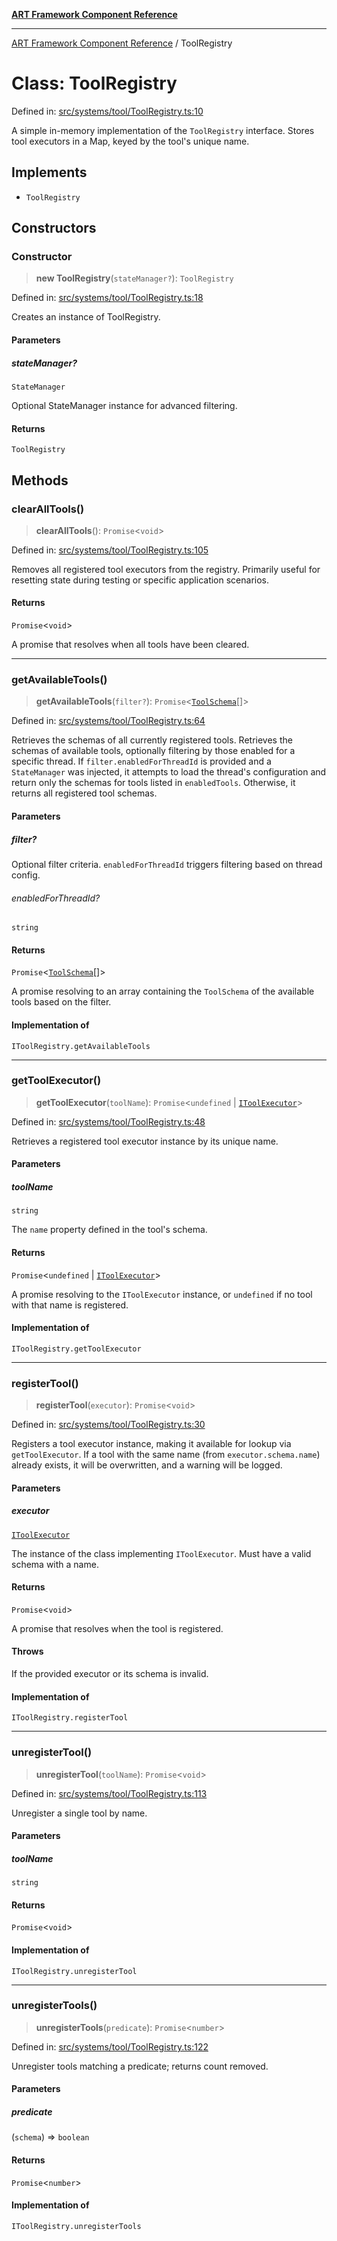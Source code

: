 [**ART Framework Component Reference**](../README.md)

***

[ART Framework Component Reference](../README.md) / ToolRegistry

# Class: ToolRegistry

Defined in: [src/systems/tool/ToolRegistry.ts:10](https://github.com/hashangit/ART/blob/389c66e54bc50d9dde33052d28a5a19571a13dbf/src/systems/tool/ToolRegistry.ts#L10)

A simple in-memory implementation of the `ToolRegistry` interface.
Stores tool executors in a Map, keyed by the tool's unique name.

## Implements

- `ToolRegistry`

## Constructors

### Constructor

> **new ToolRegistry**(`stateManager?`): `ToolRegistry`

Defined in: [src/systems/tool/ToolRegistry.ts:18](https://github.com/hashangit/ART/blob/389c66e54bc50d9dde33052d28a5a19571a13dbf/src/systems/tool/ToolRegistry.ts#L18)

Creates an instance of ToolRegistry.

#### Parameters

##### stateManager?

`StateManager`

Optional StateManager instance for advanced filtering.

#### Returns

`ToolRegistry`

## Methods

### clearAllTools()

> **clearAllTools**(): `Promise`\<`void`\>

Defined in: [src/systems/tool/ToolRegistry.ts:105](https://github.com/hashangit/ART/blob/389c66e54bc50d9dde33052d28a5a19571a13dbf/src/systems/tool/ToolRegistry.ts#L105)

Removes all registered tool executors from the registry.
Primarily useful for resetting state during testing or specific application scenarios.

#### Returns

`Promise`\<`void`\>

A promise that resolves when all tools have been cleared.

***

### getAvailableTools()

> **getAvailableTools**(`filter?`): `Promise`\<[`ToolSchema`](../interfaces/ToolSchema.md)[]\>

Defined in: [src/systems/tool/ToolRegistry.ts:64](https://github.com/hashangit/ART/blob/389c66e54bc50d9dde33052d28a5a19571a13dbf/src/systems/tool/ToolRegistry.ts#L64)

Retrieves the schemas of all currently registered tools.
Retrieves the schemas of available tools, optionally filtering by those enabled for a specific thread.
If `filter.enabledForThreadId` is provided and a `StateManager` was injected, it attempts to load the thread's configuration
and return only the schemas for tools listed in `enabledTools`. Otherwise, it returns all registered tool schemas.

#### Parameters

##### filter?

Optional filter criteria. `enabledForThreadId` triggers filtering based on thread config.

###### enabledForThreadId?

`string`

#### Returns

`Promise`\<[`ToolSchema`](../interfaces/ToolSchema.md)[]\>

A promise resolving to an array containing the `ToolSchema` of the available tools based on the filter.

#### Implementation of

`IToolRegistry.getAvailableTools`

***

### getToolExecutor()

> **getToolExecutor**(`toolName`): `Promise`\<`undefined` \| [`IToolExecutor`](../interfaces/IToolExecutor.md)\>

Defined in: [src/systems/tool/ToolRegistry.ts:48](https://github.com/hashangit/ART/blob/389c66e54bc50d9dde33052d28a5a19571a13dbf/src/systems/tool/ToolRegistry.ts#L48)

Retrieves a registered tool executor instance by its unique name.

#### Parameters

##### toolName

`string`

The `name` property defined in the tool's schema.

#### Returns

`Promise`\<`undefined` \| [`IToolExecutor`](../interfaces/IToolExecutor.md)\>

A promise resolving to the `IToolExecutor` instance, or `undefined` if no tool with that name is registered.

#### Implementation of

`IToolRegistry.getToolExecutor`

***

### registerTool()

> **registerTool**(`executor`): `Promise`\<`void`\>

Defined in: [src/systems/tool/ToolRegistry.ts:30](https://github.com/hashangit/ART/blob/389c66e54bc50d9dde33052d28a5a19571a13dbf/src/systems/tool/ToolRegistry.ts#L30)

Registers a tool executor instance, making it available for lookup via `getToolExecutor`.
If a tool with the same name (from `executor.schema.name`) already exists, it will be overwritten, and a warning will be logged.

#### Parameters

##### executor

[`IToolExecutor`](../interfaces/IToolExecutor.md)

The instance of the class implementing `IToolExecutor`. Must have a valid schema with a name.

#### Returns

`Promise`\<`void`\>

A promise that resolves when the tool is registered.

#### Throws

If the provided executor or its schema is invalid.

#### Implementation of

`IToolRegistry.registerTool`

***

### unregisterTool()

> **unregisterTool**(`toolName`): `Promise`\<`void`\>

Defined in: [src/systems/tool/ToolRegistry.ts:113](https://github.com/hashangit/ART/blob/389c66e54bc50d9dde33052d28a5a19571a13dbf/src/systems/tool/ToolRegistry.ts#L113)

Unregister a single tool by name.

#### Parameters

##### toolName

`string`

#### Returns

`Promise`\<`void`\>

#### Implementation of

`IToolRegistry.unregisterTool`

***

### unregisterTools()

> **unregisterTools**(`predicate`): `Promise`\<`number`\>

Defined in: [src/systems/tool/ToolRegistry.ts:122](https://github.com/hashangit/ART/blob/389c66e54bc50d9dde33052d28a5a19571a13dbf/src/systems/tool/ToolRegistry.ts#L122)

Unregister tools matching a predicate; returns count removed.

#### Parameters

##### predicate

(`schema`) => `boolean`

#### Returns

`Promise`\<`number`\>

#### Implementation of

`IToolRegistry.unregisterTools`
